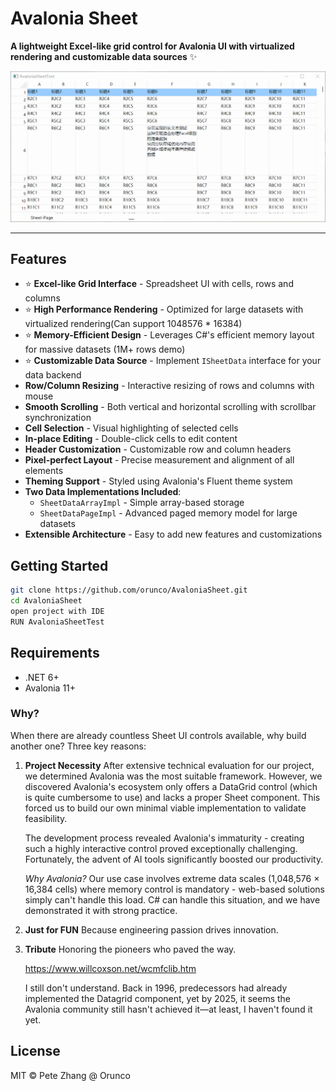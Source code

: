 # Avalonia Sheet

**A lightweight Excel-like grid control for Avalonia UI with virtualized rendering and customizable data sources** ✨

![Avalonia Sheet](./preview.gif)

---

## Features

- ⭐️ **Excel-like Grid Interface** - Spreadsheet UI with cells, rows and columns
- ⭐️ **High Performance Rendering** - Optimized for large datasets with virtualized rendering(Can support 1048576 *  16384)
- ⭐️ **Memory-Efficient Design** - Leverages C#'s efficient memory layout for massive datasets (1M+ rows demo)
- ⭐️ **Customizable Data Source** - Implement `ISheetData` interface for your data backend
- **Row/Column Resizing** - Interactive resizing of rows and columns with mouse
- **Smooth Scrolling** - Both vertical and horizontal scrolling with scrollbar synchronization
- **Cell Selection** - Visual highlighting of selected cells
- **In-place Editing** - Double-click cells to edit content
- **Header Customization** - Customizable row and column headers
- **Pixel-perfect Layout** - Precise measurement and alignment of all elements
- **Theming Support** - Styled using Avalonia's Fluent theme system
- **Two Data Implementations Included**:
  - `SheetDataArrayImpl` - Simple array-based storage
  - `SheetDataPageImpl` - Advanced paged memory model for large datasets
- **Extensible Architecture** - Easy to add new features and customizations

## Getting Started

```bash
git clone https://github.com/orunco/AvaloniaSheet.git
cd AvaloniaSheet
open project with IDE 
RUN AvaloniaSheetTest
```

## Requirements

- .NET 6+
- Avalonia 11+

### Why? 

When there are already countless Sheet UI controls available, why build another one? Three key reasons:

1. **Project Necessity**
   After extensive technical evaluation for our project, we determined Avalonia was the most suitable framework. However, we discovered Avalonia's ecosystem only offers a DataGrid control (which is quite cumbersome to use) and lacks a proper Sheet component. This forced us to build our own minimal viable implementation to validate feasibility.

   The development process revealed Avalonia's immaturity - creating such a highly interactive control proved exceptionally challenging. Fortunately, the advent of AI tools significantly boosted our productivity.

   *Why Avalonia?*
   Our use case involves extreme data scales (1,048,576 × 16,384 cells) where memory control is mandatory - web-based solutions simply can't handle this load. C# can handle this situation, and we have demonstrated it with strong practice.

2. **Just for FUN**
   Because engineering passion drives innovation.

3. **Tribute**
   Honoring the pioneers who paved the way. 

   https://www.willcoxson.net/wcmfclib.htm

   I still don't understand. Back in 1996, predecessors had already implemented the Datagrid component, yet by 2025, it seems the Avalonia community still hasn't achieved it—at least, I haven't found it yet.

## License

MIT © Pete Zhang @ Orunco